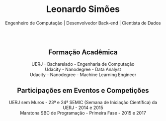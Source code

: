 <header>
    <h1 align="center">Leonardo Simões</h1>
    <div align="center">Engenheiro de Computação | Desenvolvedor Back-end | Cientista de Dados</div>
    <br/>
</header>
<main>
    <section align="center">
        <h2>Formação Acadêmica</h2>
        <div>UERJ - Bacharelado - Engenharia de Computação</div>
        <div>Udacity - Nanodegree - Data Analyst</div>
        <div>Udacity - Nanodegree - Machine Learning Engineer</div>
    </section>
    <section align="center">
        <h2>Participações em Eventos e Competições</h2>
        <div>
            UERJ sem Muros - 
            23ª e 24ª SEMIC (Semana de Iniciação Científica) da UERJ - 
            2014 e 2015
        </div>
        <div>Maratona SBC de Programação - Primeira Fase - 2015 e 2017</div>
    </section>
</main>